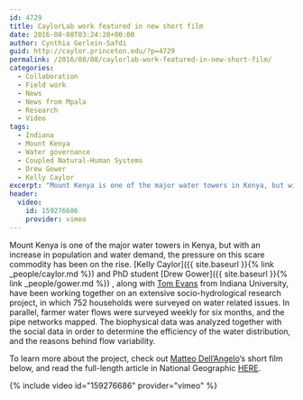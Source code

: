 ```yaml
---
id: 4729
title: CaylorLab work featured in new short film
date: 2016-08-08T03:24:20+00:00
author: Cynthia Gerlein-Safdi
guid: http://caylor.princeton.edu/?p=4729
permalink: /2016/08/08/caylorlab-work-featured-in-new-short-film/
categories:
  - Collaboration
  - Field work
  - News
  - News from Mpala
  - Research
  - Video
tags:
  - Indiana
  - Mount Kenya
  - Water governance
  - Coupled Natural-Human Systems
  - Drew Gower
  - Kelly Caylor
excerpt: "Mount Kenya is one of the major water towers in Kenya, but with an increase in population and water demand, the pressure on this scare commodity has been on the rise."
header:
  video:
    id: 159276686
    provider: vimeo
---
```


Mount Kenya is one of the major water towers in Kenya, but with an increase in population and water demand, the pressure on this scare commodity has been on the rise. <!--more-->[Kelly Caylor]({{ site.baseurl }}{% link _people/caylor.md %})
 and PhD student [Drew Gower]({{ site.baseurl }}{% link _people/gower.md %})
, along with <a href="http://mypage.iu.edu/~evans/" target="_blank">Tom Evans</a> from Indiana University, have been working together on an extensive socio-hydrological research project, in which 752 households were surveyed on water related issues. In parallel, farmer water flows were surveyed weekly for six months, and the pipe networks mapped. The biophysical data was analyzed together with the social data in order to determine the efficiency of the water distribution, and the reasons behind flow variability.

To learn more about the project, check out <a href="https://vimeo.com/matteoobrien" target="_blank">Matteo Dell&#8217;Angelo</a>&#8216;s short film below, and read the full-length article in National Geographic <a href="http://voices.nationalgeographic.com/2016/08/05/working-together-research-and-water-governance-on-mount-kenya/" target="_blank">HERE</a>.

{% include video id="159276686" provider="vimeo" %}
